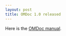 ```yaml
---
layout: post
title: OMDoc 1.0 released
---
```


Here is the [OMDoc manual](http://www.omdoc.org/pubs/omdoc1.0.pdf).
